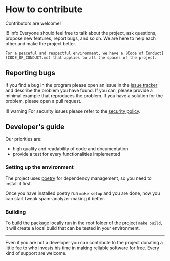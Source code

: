 # How to contribute

Contributors are welcome!

!!! info
    Everyone should feel free to talk about the project, ask questions, propose new features, report bugs, and so on. We are here to help each other and make the project better.
    
    For a peaceful and respectful environment, we have a [Code of Conduct](CODE_OF_CONDUCT.md) that applies to all the spaces of the project.

## Reporting bugs

If you find a bug in the program please open an issue in the [issue tracker](https://github.com/matteospanio/spam-analyzer/issues/new/choose) and describe the problem you have found. If you can, please provide a minimal example that reproduces the problem. If you have a solution for the problem, please open a pull request.

!!! warning
    For security issues please refer to the [security policy](SECURITY.md).

## Developer's guide

Our priorities are:

- high quality and readability of code and documentation
- provide a test for every functionalities implemented

### Setting up the environment

The project uses [poetry](https://python-poetry.org/) for dependency management, so you need to install it first.

Once you have installed poetry run `make setup` and you are done, now you can start tweak spam-analyzer making it better.

### Building

To build the package locally run in the root folder of the project `make build`, it will create a local build that can be tested in your environment.

---

Even if you are not a developer you can contribute to the project donating a little fee to who invests his time in making reliable software for free. Every kind of support are welcome.